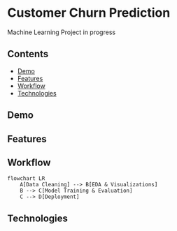 # Customer Churn Prediction
Machine Learning Project in progress

## Contents
- [Demo](#demo)
- [Features](#features)
- [Workflow](#workflow)
- [Technologies](#technologies)

## Demo

## Features

## Workflow

```mermaid
flowchart LR
    A[Data Cleaning] --> B[EDA & Visualizations]
    B --> C[Model Training & Evaluation]
    C --> D[Deployment]
```

## Technologies

```mermaid

```